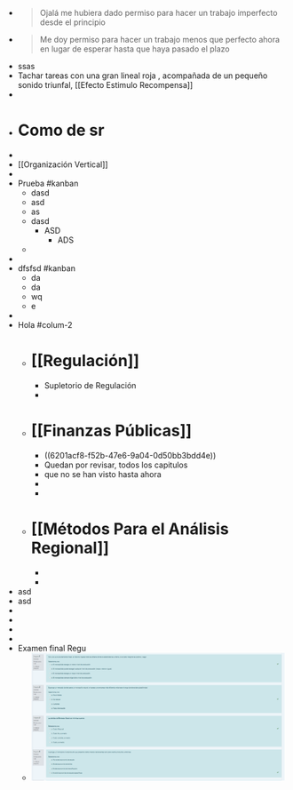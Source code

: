 - > Ojalá me hubiera dado permiso para hacer un trabajo imperfecto desde el principio
- > Me doy permiso para hacer un trabajo menos que perfecto ahora en lugar de esperar hasta que haya pasado el plazo
- ssas
- Tachar tareas con una gran lineal roja , acompañada de un pequeño sonido triunfal, [[Efecto Estimulo Recompensa]]
-
- # Como de sr
-
- [[Organización Vertical]]
-
- Prueba #kanban
	- dasd
	- asd
	- as
	- dasd
		- ASD
			- ADS
	-
-
- dfsfsd #kanban
	- da
	- da
	- wq
	- e
-
- Hola #colum-2
	- # [[Regulación]]
		- Supletorio de Regulación
		-
	- # [[Finanzas Públicas]]
		- ((6201acf8-f52b-47e6-9a04-0d50bb3bdd4e))
		- Quedan  por revisar, todos los capitulos
		- que no se han visto hasta  ahora
		-
		-
	- # [[Métodos Para el Análisis Regional]]
		-
		-
- asd
- asd
-
-
-
-
- Examen final Regu
	- ![image.png](../assets/image_1644538353665_0.png)